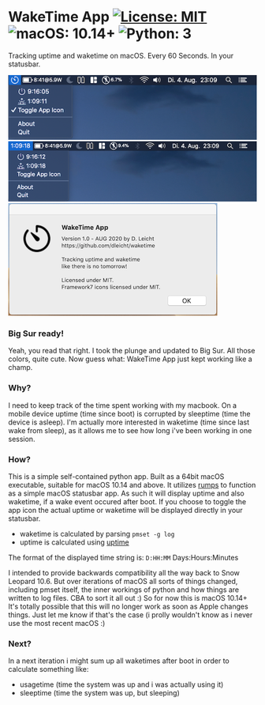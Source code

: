 # WakeTime App [![License: MIT](https://img.shields.io/badge/License-MIT-green.svg)](https://opensource.org/licenses/MIT) ![macOS: 10.14+](https://img.shields.io/badge/macOS-10.14%2B-green) ![Python: 3](https://img.shields.io/badge/Python-3-green)
Tracking uptime and waketime on macOS. Every 60 Seconds. In your statusbar.

![Screen 1](https://raw.githubusercontent.com/dleicht/waketime/master/screen1.png)
![Screen 2](https://raw.githubusercontent.com/dleicht/waketime/master/screen2.png)
![Screen 3](https://raw.githubusercontent.com/dleicht/waketime/master/screen3.png)

### Big Sur ready!
Yeah, you read that right. I took the plunge and updated to Big Sur. All those colors, quite cute. Now guess what: WakeTime App just kept working like a champ.

### Why?
I need to keep track of the time spent working with my macbook. On a mobile device uptime (time since boot) is corrupted by sleeptime (time the device is asleep). I'm actually more interested in waketime (time since last wake from sleep), as it allows me to see how long i've been working in one session.

### How?
This is a simple self-contained python app. Built as a 64bit macOS executable, suitable for macOS 10.14 and above. It utilizes [rumps](https://github.com/jaredks/rumps) to function as a simple macOS statusbar app.
As such it will display uptime and also waketime, if a wake event occured after boot.
If you choose to toggle the app icon the actual uptime or waketime will be displayed directly in your statusbar.

- waketime is calculated by parsing ```pmset -g log```
- uptime is calculated using [uptime](https://github.com/Cairnarvon/uptime)

The format of the displayed time string is: ```D:HH:MM``` Days:Hours:Minutes

I intended to provide backwards compatibility all the way back to Snow Leopard 10.6. But over iterations of macOS all sorts of things changed, including pmset itself, the inner workings of python and how things are written to log files. CBA to sort it all out :) So for now this is macOS 10.14+
It's totally possible that this will no longer work as soon as Apple changes things. Just let me know if that's the case (i prolly wouldn't know as i never use the most recent macOS :)

### Next?
In a next iteration i might sum up all waketimes after boot in order to calculate something like:
- usagetime (time the system was up and i was actually using it)
- sleeptime (time the system was up, but sleeping)

